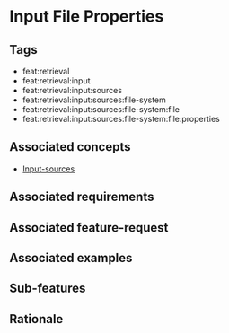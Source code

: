 # Input File Properties

## Tags

- feat:retrieval
- feat:retrieval:input
- feat:retrieval:input:sources
- feat:retrieval:input:sources:file-system
- feat:retrieval:input:sources:file-system:file
- feat:retrieval:input:sources:file-system:file:properties

## Associated concepts

- [Input-sources](../../../../../../../concepts/input/sources.md)

## Associated requirements

## Associated feature-request

## Associated examples

## Sub-features

## Rationale
